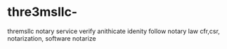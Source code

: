 # thre3msllc-
thremsllc notary service verify anithicate idenity follow notary law cfr,csr, notarization, software notarize
